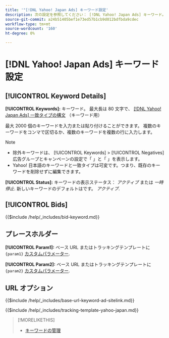 ```yaml
---
title: '"[!DNL Yahoo! Japan Ads] キーワード設定'
description: 次の設定を参照してください： [!DNL Yahoo! Japan Ads] キーワード。
source-git-commit: a24b51405bef1e73ed57b1cb9d012bdfbda9cdec
workflow-type: tm+mt
source-wordcount: '160'
ht-degree: 0%

---
```


# [!DNL Yahoo! Japan Ads] キーワード設定

## [!UICONTROL Keyword Details]

**[!UICONTROL Keywords]:** キーワード。 最大長は 80 文字で、 [[!DNL Yahoo! Japan Ads] 一致タイプの構文](https://ads-help.yahoo.co.jp/yahooads/ss/articledetail?lan=en&amp;aid=27) （キーワード用）

最大 2000 個のキーワードを入力または貼り付けることができます。 複数のキーワードをコンマで区切るか、複数のキーワードを複数の行に入力します。

>[!NOTE]
>
>* 除外キーワードは、 [!UICONTROL Keywords] > [!UICONTROL Negatives] 広告グループとキャンペーンの設定で「 」と「 」を表示します。
>* Yahoo! 日本語のキーワードと一致タイプは可変です。つまり、既存のキーワードを削除せずに編集できます。

**[!UICONTROL Status]:** キーワードの表示ステータス： *アクティブ* または *一時停止*. 新しいキーワードのデフォルトはです。 *アクティブ*.

## [!UICONTROL Bids]

<!-- **[!UICONTROL Bid]:** -->

{{$include /help/_includes/bid-keyword.md}}

## プレースホルダー

**[!UICONTROL Param1]:** ベース URL またはトラッキングテンプレートに `{param1}` [カスタムパラメーター](https://ads-help.yahoo-net.jp/s/article/H000044803?language=en_US).

**[!UICONTROL Param2]:** ベース URL またはトラッキングテンプレートに `{param2}` [カスタムパラメーター](https://ads-help.yahoo-net.jp/s/article/H000044803?language=en_US).

## URL オプション

<!-- **[!UICONTROL Base URl]:** -->

{{$include /help/_includes/base-url-keyword-ad-sitelink.md}}

<!-- **[!UICONTROL Tracking Template]:** -->

{{$include /help/_includes/tracking-template-yahoo-japan.md}}

>[!MORELIKETHIS]
>
>* [キーワードの管理](/help/search-social-commerce/campaign-management/campaigns/keyword-manage.md)
